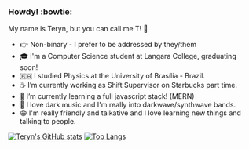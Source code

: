 ### Howdy! :bowtie:

My name is Teryn, but you can call me T! :space_invader:

- 👉 Non-binary - I prefer to be addressed by they/them
- 🎓 I'm a Computer Science student at Langara College, graduating soon!
- 🇧🇷 I studied Physics at the University of Brasília - Brazil.
- ☕ I’m currently working as Shift Supervisor on Starbucks part time. 
- 🌱 I’m currently learning a full javascript stack! (MERN)
- 🦇 I love dark music and I'm really into darkwave/synthwave bands.
- 😁 I'm really friendly and talkative and I love learning new things and talking to people.

[![Teryn's GitHub stats](https://github-readme-stats.vercel.app/api?username=dev0T&show_icons=true&theme=github_dark)](https://github.com/anuraghazra/github-readme-stats)
[![Top Langs](https://github-readme-stats.vercel.app/api/top-langs/?username=dev0T&layout=compact&theme=github_dark)](https://github.com/anuraghazra/github-readme-stats)
